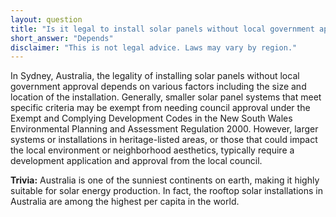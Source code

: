```yaml
---
layout: question
title: "Is it legal to install solar panels without local government approval in Sydney, Australia?"
short_answer: "Depends"
disclaimer: "This is not legal advice. Laws may vary by region."
---
```


In Sydney, Australia, the legality of installing solar panels without local government approval depends on various factors including the size and location of the installation. Generally, smaller solar panel systems that meet specific criteria may be exempt from needing council approval under the Exempt and Complying Development Codes in the New South Wales Environmental Planning and Assessment Regulation 2000. However, larger systems or installations in heritage-listed areas, or those that could impact the local environment or neighborhood aesthetics, typically require a development application and approval from the local council.

**Trivia:** Australia is one of the sunniest continents on earth, making it highly suitable for solar energy production. In fact, the rooftop solar installations in Australia are among the highest per capita in the world.
